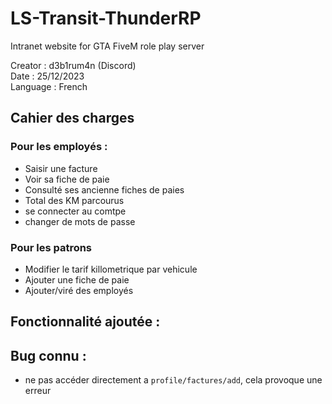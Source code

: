# LS-Transit-ThunderRP
Intranet website for GTA FiveM role play server

Creator : d3b1rum4n (Discord)</br>
Date : 25/12/2023</br>
Language : French

## Cahier des charges
### Pour les employés :
- Saisir une facture
- Voir sa fiche de paie
- Consulté ses ancienne fiches de paies
- Total des KM parcourus
- se connecter au comtpe
- changer de mots de passe

### Pour les patrons
- Modifier le tarif killometrique par vehicule
- Ajouter une fiche de paie
- Ajouter/viré des employés

## Fonctionnalité ajoutée :

## Bug connu :
- ne pas accéder directement a ``profile/factures/add``, cela provoque une erreur